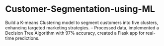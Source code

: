 # Customer-Segmentation-using-ML
Build a K-means Clustering model to segment customers into five clusters, enhancing targeted marketing strategies. – Processed data, implemented a Decision Tree Algorithm with 97% accuracy, created a Flask app for real-time predictions.
